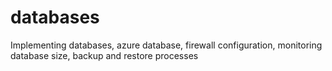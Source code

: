 # databases
Implementing databases, azure database, firewall configuration, monitoring database size, backup and restore processes
